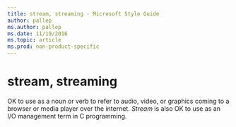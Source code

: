 ```yaml
---
title: stream, streaming - Microsoft Style Guide
author: pallep
ms.author: pallep
ms.date: 11/19/2016
ms.topic: article
ms.prod: non-product-specific
---
```


# stream, streaming

OK to use as a noun or verb to refer to audio, video, or graphics coming to a browser or media player over the internet. *Stream* is also OK to use as an I/O management term in C programming.
